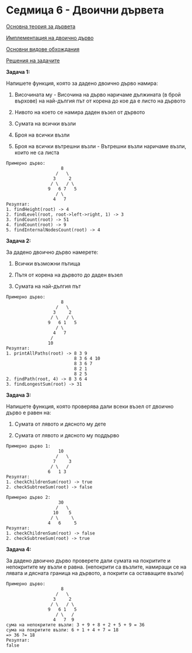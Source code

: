 # Седмица 6 - Двоични дървета

[Основна теория за дървета](https://github.com/DenitsaStoianova/Data-Structures-and-Algorithms/blob/main/Week06/BinaryTreeTheory/README.md)

[Имплементация на двоично дърво](https://github.com/DenitsaStoianova/Data-Structures-and-Algorithms/tree/main/Week06/BinaryTreeImplementation)

[Основни видове обхождания](https://github.com/DenitsaStoianova/Data-Structures-and-Algorithms/blob/main/Week06/TreeTraversals/TreeTraversals.cpp)

[Решения на задачите](https://github.com/DenitsaStoianova/Data-Structures-and-Algorithms/tree/main/Week06/Solutions)

**Задача 1:**

Напишете функция, която за дадено двоично дърво намира:

1) Височината му - Височина на дърво наричаме дължината (в брой върхове) на най-дългия път от корена до кое да е листо на дървото

2) Нивото на което се намира даден възел от дървото

3) Сумата на всички възли

4) Броя на всички възли

5) Броя на всички вътрешни възли - Вътрешни възли наричаме възли, които не са листа


```
Примерно дърво:
                     8
                   /   \
                  3     2
                 / \   / \ 
                9   6 7   5 
                   / \
                  4   7
Резултат:
1. findHeight(root) -> 4
2. findLevel(root, root->left->right, 1) -> 3
3. findCount(root) -> 51
4. findCount(root) -> 9 
5. findInternalNodesCount(root) -> 4
```

**Задача 2:**

За дадено двоично дърво намерете:

1) Всички възможни пътища

2) Пътя от корена на дървото до даден възел

3) Сумата на най-дългия път 

```
Примерно дърво:
                     8
                   /   \
                  3     2
                 / \   / \ 
                9   6 1   5 
                   / \
                  4   7
                 /
                10
Резултат:
1. printAllPaths(root) -> 8 3 9
                          8 3 6 4 10
                          8 3 6 7
                          8 2 1
                          8 2 5
2. findPath(root, 4) -> 8 3 6 4
3. findLongestSum(root) -> 31
```

**Задача 3:**

Напишете функция, която проверява дали всеки възел от двоично дърво е равен на:

1) Cумата от лявото и дясното му дете

2) Cумата от лявото и дясното му поддърво

```
Примерно дърво 1:                                            
                    10                            
                   /   \
                  7     3
                 / \   /  
                6   1 3    
Резултат:
1. checkChildrenSum(root) -> true
2. checkSubtreeSum(root) -> false

Примерно дърво 2:                                            
                    30                            
                   /   \
                  10    5
                 / \     \
                4   6     5
Резултат:
1. checkChildrenSum(root) -> false
2. checkSubtreeSum(root) -> true

```

**Задача 4:**

За дадено двоично дърво проверете дали сумата на покритите и непокритите му възли е равна. (непокрити са възлите, намиращи се на лявата и дясната грaница на дървото, а покрити са оставащите възли)

```
Примерно дърво:
                     8
                   /   \
                  3     2
                 / \   / \ 
                9   6 1   5 
                   / \   /
                  4   7  9
сума на непокритите възли: 3 + 9 + 8 + 2 + 5 + 9 = 36        
сума на покритите възли: 6 + 1 + 4 + 7 = 18
=> 36 ?= 18
Резултат:
false
```
